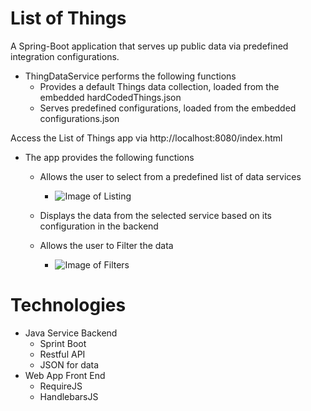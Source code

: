 # List of Things
A Spring-Boot application that serves up public data via predefined integration configurations.
* ThingDataService performs the following functions 
  * Provides a default Things data collection, loaded from the embedded hardCodedThings.json
  * Serves predefined configurations, loaded from the embedded configurations.json
  

Access the List of Things app via http://localhost:8080/index.html
 * The app provides the following functions
   * Allows the user to select from a predefined list of data services

     * ![Image of Listing](https://preview.ibb.co/c6iNHG/list_Of_Things.png)

   * Displays the data from the selected service based on its configuration in the backend
   * Allows the user to Filter the data
   
     * ![Image of Filters](https://preview.ibb.co/d9srcG/listof_Rates.png)
   
# Technologies
* Java Service Backend
  * Sprint Boot
  * Restful API
  * JSON for data
* Web App Front End
  * RequireJS
  * HandlebarsJS

